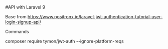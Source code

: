 #API with Laravel 9

Base from https://www.positronx.io/laravel-jwt-authentication-tutorial-user-login-signup-api/

Commands

composer require tymon/jwt-auth --ignore-platform-reqs